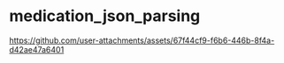 # medication_json_parsing

https://github.com/user-attachments/assets/67f44cf9-f6b6-446b-8f4a-d42ae47a6401

